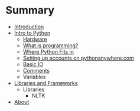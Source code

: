 # Summary

* [Introduction](README.md)
* [Intro to Python](intro_to_python.md)
   * [Hardware](hardware.md)
   * [What is programming?](what_is_programming.md)
   * [Where Python Fits in](where_python_fits_in.md)
   * [Setting up accounts on pythonanywhere.com](setting_up_accounts_on_pythonanywherecom.md)
   * [Basic IO](basic_io.md)
   * [Comments](comments.md)
   * Variables
* [Libraries and Frameworks](libraries_and_frameworks.md)
   * Libraries
       * NLTK
* [About](about.md)


